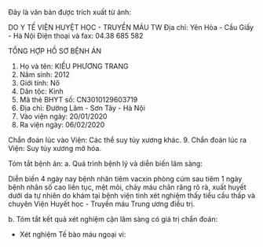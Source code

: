 Đây là văn bản được trích xuất từ ảnh:

DO Y TẾ
VIỆN HUYỆT HỌC - TRUYỀN MÁU TW
Địa chỉ: Yên Hòa - Cầu Giấy - Hà Nội
Điện thoại và fax: 04.38 685 582

TỔNG HỢP HỒ SƠ BỆNH ÁN

1. Họ và tên: KIỀU PHƯƠNG TRANG
2. Năm sinh: 2012
3. Giới tính: Nő
4. Dân tộc: Kinh
5. Mã thẻ BHYT số: CN3010129603719
6. Địa chỉ: Đường Lâm - Sơn Tây - Hà Nội
7. Vào viện ngày: 20/01/2020
8. Ra viện ngày: 06/02/2020

Chẩn đoán lúc vào Viện: Các thể suy tủy xương khác.
9. Chẩn đoán lúc ra Viện: Suy tủy xương mở hóa.

Tóm tắt bệnh án:
a. Quá trình bệnh lý và diễn biến lâm sàng:

Diễn biến 4 ngày nay bệnh nhân tiêm vacxin phòng cúm sau tiêm 1 ngày
bệnh nhân số cao liên tục, mệt mỏi, chảy máu chân răng rõ rà, xuất huyết dưới da tự nhiên do khám tại bệnh viện tinh xét nghiệm thấy tiểu cầu thấp và chuyên
Viện Huyết học - Truyền máu Trung ương điều trị.

b. Tóm tắt kết quả xét nghiệm cận lâm sàng có giá trị chẩn đoán:

- Xét nghiệm Tế bào máu ngoại vi: